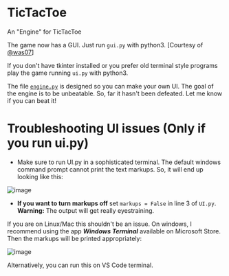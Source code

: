 # TicTacToe
An "Engine" for TicTacToe

The game now has a GUI. Just run `gui.py` with python3.
[Courtesy of [@was07](https://github.com/was07)]

If you don't have tkinter installed or you prefer old terminal style programs play the game running `ui.py` with python3.

The file [`engine.py`](src/engine.py) is designed so you can make your own UI. The goal of the engine is to be unbeatable. So, far it hasn't been defeated. Let me know if you can beat it!


# Troubleshooting UI issues (Only if you run ui.py)
* Make sure to run UI.py in a sophisticated terminal. The default windows command prompt cannot print the text markups. So, it will end up looking like this:

![image](https://user-images.githubusercontent.com/36256481/153246670-3822ee56-7ffc-436b-a284-f72e1f6d5fba.png)

* **If you want to turn markups off** set `markups = False` in line 3 of `UI.py`. **Warning:** The output will get really eyestraining.

If you are on Linux/Mac this shouldn't be an issue.
On windows, I recommend using the app ***Windows Terminal*** available on Microsoft Store. Then the markups will be printed appropriately:

![image](https://user-images.githubusercontent.com/36256481/153247113-25a40e5c-4cea-4a56-992c-0e6fe4cbf64e.png)

Alternatively, you can run this on VS Code terminal.

